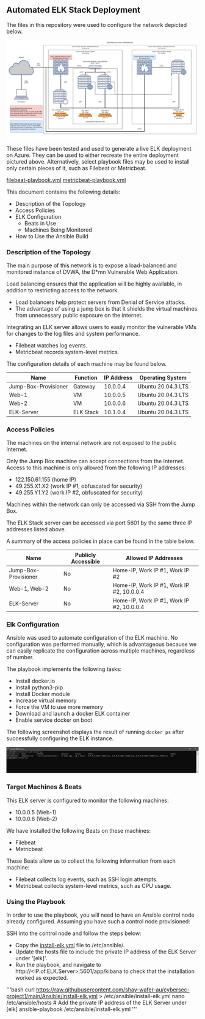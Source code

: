 ## Automated ELK Stack Deployment

The files in this repository were used to configure the network depicted below.

![alt text](Images/azure_network_diagram_v2.png "Network diagram of Azure virtual environment.")

These files have been tested and used to generate a live ELK deployment on Azure. They can be used to either recreate the entire deployment pictured above. Alternatively, select playbook files may be used to install only certain pieces of it, such as Filebeat or Metricbeat.

[filebeat-playbook.yml](Ansible/roles/filebeat-playbook.yml)
[metricbeat-playbook.yml](Ansible/roles/metricbeat-playbook.yml)

This document contains the following details:
- Description of the Topology
- Access Policies
- ELK Configuration
  - Beats in Use
  - Machines Being Monitored
- How to Use the Ansible Build


### Description of the Topology

The main purpose of this network is to expose a load-balanced and monitored instance of DVWA, the D*mn Vulnerable Web Application.

Load balancing ensures that the application will be highly available, in addition to restricting access to the network.
- Load balancers help protect servers from Denial of Service attacks.
- The advantage of using a jump box is that it shields the virtual machines from unnecessary public exposure on the internet.

Integrating an ELK server allows users to easily monitor the vulnerable VMs for changes to the log files and system performance.
- Filebeat watches log events.
- Metricbeat records system-level metrics.

The configuration details of each machine may be found below.

| Name                 | Function  | IP Address | Operating System   |
|----------------------|-----------|------------|--------------------|
| Jump-Box-Provisioner | Gateway   | 10.0.0.4   | Ubuntu 20.04.3 LTS |
| Web-1                | VM        | 10.0.0.5   | Ubuntu 20.04.3 LTS |
| Web-2                | VM        | 10.0.0.6   | Ubuntu 20.04.3 LTS |
| ELK-Server           | ELK Stack | 10.1.0.4   | Ubuntu 20.04.3 LTS |


### Access Policies

The machines on the internal network are not exposed to the public Internet. 

Only the Jump Box machine can accept connections from the Internet. Access to this machine is only allowed from the following IP addresses:
- 122.150.61.155 (home IP)
- 49.255.X1.X2 (work IP #1, obfuscated for security)
- 49.255.Y1.Y2 (work IP #2, obfuscated for security)

Machines within the network can only be accessed via SSH from the Jump Box.

The ELK Stack server can be accessed via port 5601 by the same three IP addresses listed above.

A summary of the access policies in place can be found in the table below.

| Name                 | Publicly Accessible | Allowed IP Addresses                      |
|----------------------|---------------------|-------------------------------------------|
| Jump-Box-Provisioner | No                  | Home-IP, Work IP #1, Work IP #2           |
| Web-1, Web-2         | No                  | Home-IP, Work IP #1, Work IP #2, 10.0.0.4 |
| ELK-Server           | No                  | Home-IP, Work IP #1, Work IP #2, 10.0.0.4 |


### Elk Configuration

Ansible was used to automate configuration of the ELK machine. No configuration was performed manually, which is advantageous because we can easily replicate the configuration across multiple machines, regardless of number.

The playbook implements the following tasks:
- Install docker.io
- Install python3-pip
- Install Docker module
- Increase virtual memory
- Force the VM to use more memory
- Download and launch a docker ELK container
- Enable service docker on boot

The following screenshot displays the result of running `docker ps` after successfully configuring the ELK instance.

![alt text](Images/docker_ps_elk.png "Output of running 'docker ps' on the ELK Server.")


### Target Machines & Beats

This ELK server is configured to monitor the following machines:
- 10.0.0.5 (Web-1)
- 10.0.0.6 (Web-2)

We have installed the following Beats on these machines:
- Filebeat
- Metricbeat

These Beats allow us to collect the following information from each machine:
- Filebeat collects log events, such as SSH login attempts.
- Metricbeat collects system-level metrics, such as CPU usage.


### Using the Playbook

In order to use the playbook, you will need to have an Ansible control node already configured. Assuming you have such a control node provisioned: 

SSH into the control node and follow the steps below:
- Copy the [install-elk.yml](Ansible/install-elk.yml) file to /etc/ansible/.
- Update the hosts file to include the private IP address of the ELK Server under '[elk]'.
- Run the playbook, and navigate to http://<IP.of.ELK.Server>:5601/app/kibana to check that the installation worked as expected.

'''bash
curl https://raw.githubusercontent.com/shay-wafer-au/cybersec-project1/main/Ansible/install-elk.yml > /etc/ansible/install-elk.yml
nano /etc/ansible/hosts # Add the private IP address of the ELK Server under [elk]
ansible-playbook /etc/ansible/install-elk.yml
'''

